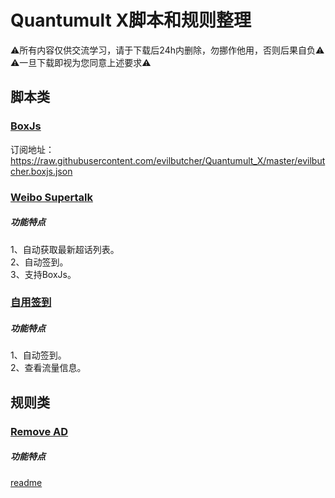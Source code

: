# Quantumult X脚本和规则整理
⚠️所有内容仅供交流学习，请于下载后24h内删除，勿挪作他用，否则后果自负⚠️  
⚠️一旦下载即视为您同意上述要求⚠️
## 脚本类
### [BoxJs](https://github.com/evilbutcher/Quantumult_X/blob/master/evilbutcher.boxjs.json)
订阅地址：https://raw.githubusercontent.com/evilbutcher/Quantumult_X/master/evilbutcher.boxjs.json

### [Weibo Supertalk](https://github.com/evilbutcher/Quantumult_X/tree/master/check_in/weibo)
##### 功能特点
1、自动获取最新超话列表。  
2、自动签到。  
3、支持BoxJs。  

### [自用签到](https://github.com/evilbutcher/Quantumult_X/tree/master/check_in/glados)
##### 功能特点
1、自动签到。  
2、查看流量信息。  

## 规则类
### [Remove AD](https://github.com/evilbutcher/Quantumult_X/tree/master/remove_ad)
##### 功能特点
[readme](https://github.com/evilbutcher/Quantumult_X/tree/master/remove_ad/README.md)